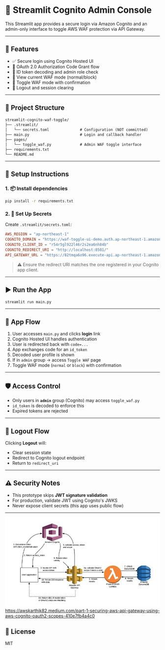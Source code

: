 # 🔐 Streamlit Cognito Admin Console

This Streamlit app provides a secure login via Amazon Cognito and an admin-only interface to toggle AWS WAF protection via API Gateway.

---

## 🚀 Features

- ✅ Secure login using Cognito Hosted UI
- 🔑 OAuth 2.0 Authorization Code Grant flow
- 🔐 ID token decoding and admin role check
- 📡 View current WAF mode (normal/block)
- 🔄 Toggle WAF mode with confirmation
- 👤 Logout and session clearing

---

## 📁 Project Structure

```
streamlit-cognito-waf-toggle/
├── .streamlit/
│   └── secrets.toml              # Configuration (NOT committed)
├── main.py                       # Login and callback handler
├── pages/
│   └── toggle_waf.py             # Admin WAF toggle interface
├── requirements.txt
└── README.md
```

---

## 🔧 Setup Instructions

### 1. 📦 Install dependencies

```bash
pip install -r requirements.txt
```

### 2. 🔐 Set Up Secrets

Create `.streamlit/secrets.toml`:

```toml
AWS_REGION = "ap-northeast-1"
COGNITO_DOMAIN = "https://waf-toggle-ui-demo.auth.ap-northeast-1.amazoncognito.com"
COGNITO_CLIENT_ID = "r54r5gl922l46r2s2ea6nh84b"
COGNITO_REDIRECT_URI = "http://localhost:8501/"
API_GATEWAY_URL = "https://82tmqa6o96.execute-api.ap-northeast-1.amazonaws.com/prod/toggle"
```

> ⚠️ Ensure the redirect URI matches the one registered in your Cognito app client.

---

## ▶️ Run the App

```bash
streamlit run main.py
```

---

## 🔁 App Flow

1. User accesses `main.py` and clicks **login** link
2. Cognito Hosted UI handles authentication
3. User is redirected back with `code=...`
4. App exchanges code for an `id_token`
5. Decoded user profile is shown
6. If in `admin` group → access `Toggle WAF` page
7. Toggle WAF mode (`normal` or `block`) with confirmation

---

## 🛡️ Access Control

- Only users in **`admin`** group (Cognito) may access `toggle_waf.py`
- `id_token` is decoded to enforce this
- Expired tokens are rejected

---

## 🚪 Logout Flow

Clicking **Logout** will:
- Clear session state
- Redirect to Cognito logout endpoint
- Return to `redirect_uri`

---

## ⚠️ Security Notes

- This prototype skips **JWT signature validation**
- For production, validate JWT using Cognito's JWKS
- Never expose client secrets (this app uses public flow)

---

![alt text](image.png)
https://awskarthik82.medium.com/part-1-securing-aws-api-gateway-using-aws-cognito-oauth2-scopes-410e7fb4a4c0


## 📜 License

MIT
